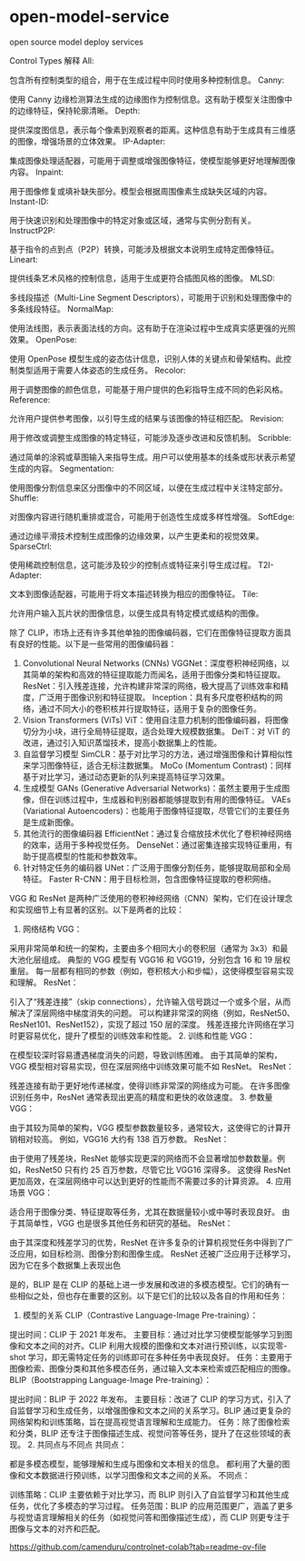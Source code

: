 # open-model-service
open source model deploy services

Control Types 解释
All:

包含所有控制类型的组合，用于在生成过程中同时使用多种控制信息。
Canny:

使用 Canny 边缘检测算法生成的边缘图作为控制信息。这有助于模型关注图像中的边缘特征，保持轮廓清晰。
Depth:

提供深度图信息，表示每个像素到观察者的距离。这种信息有助于生成具有三维感的图像，增强场景的立体效果。
IP-Adapter:

集成图像处理适配器，可能用于调整或增强图像特征，使模型能够更好地理解图像内容。
Inpaint:

用于图像修复或填补缺失部分。模型会根据周围像素生成缺失区域的内容。
Instant-ID:

用于快速识别和处理图像中的特定对象或区域，通常与实例分割有关。
InstructP2P:

基于指令的点到点（P2P）转换，可能涉及根据文本说明生成特定图像特征。
Lineart:

提供线条艺术风格的控制信息，适用于生成更符合插图风格的图像。
MLSD:

多线段描述（Multi-Line Segment Descriptors），可能用于识别和处理图像中的多条线段特征。
NormalMap:

使用法线图，表示表面法线的方向。这有助于在渲染过程中生成真实感更强的光照效果。
OpenPose:

使用 OpenPose 模型生成的姿态估计信息，识别人体的关键点和骨架结构。此控制类型适用于需要人体姿态的生成任务。
Recolor:

用于调整图像的颜色信息，可能基于用户提供的色彩指导生成不同的色彩风格。
Reference:

允许用户提供参考图像，以引导生成的结果与该图像的特征相匹配。
Revision:

用于修改或调整生成图像的特定特征，可能涉及逐步改进和反馈机制。
Scribble:

通过简单的涂鸦或草图输入来指导生成。用户可以使用基本的线条或形状表示希望生成的内容。
Segmentation:

使用图像分割信息来区分图像中的不同区域，以便在生成过程中关注特定部分。
Shuffle:

对图像内容进行随机重排或混合，可能用于创造性生成或多样性增强。
SoftEdge:

通过边缘平滑技术控制生成图像的边缘效果，以产生更柔和的视觉效果。
SparseCtrl:

使用稀疏控制信息，这可能涉及较少的控制点或特征来引导生成过程。
T2I-Adapter:

文本到图像适配器，可能用于将文本描述转换为相应的图像特征。
Tile:

允许用户输入瓦片状的图像信息，以便生成具有特定模式或结构的图像。



除了 CLIP，市场上还有许多其他单独的图像编码器，它们在图像特征提取方面具有良好的性能。以下是一些常用的图像编码器：

1. Convolutional Neural Networks (CNNs)
VGGNet：深度卷积神经网络，以其简单的架构和高效的特征提取能力而闻名，适用于图像分类和特征提取。
ResNet：引入残差连接，允许构建非常深的网络，极大提高了训练效率和精度，广泛用于图像识别和特征提取。
Inception：具有多尺度卷积结构的网络，通过不同大小的卷积核并行提取特征，适用于复杂的图像任务。
2. Vision Transformers (ViTs)
ViT：使用自注意力机制的图像编码器，将图像切分为小块，进行全局特征提取，适合处理大规模数据集。
DeiT：对 ViT 的改进，通过引入知识蒸馏技术，提高小数据集上的性能。
3. 自监督学习模型
SimCLR：基于对比学习的方法，通过增强图像和计算相似性来学习图像特征，适合无标注数据集。
MoCo (Momentum Contrast)：同样基于对比学习，通过动态更新的队列来提高特征学习效果。
4. 生成模型
GANs (Generative Adversarial Networks)：虽然主要用于生成图像，但在训练过程中，生成器和判别器都能够提取到有用的图像特征。
VAEs (Variational Autoencoders)：也能用于图像特征提取，尽管它们的主要任务是生成新图像。
5. 其他流行的图像编码器
EfficientNet：通过复合缩放技术优化了卷积神经网络的效率，适用于多种视觉任务。
DenseNet：通过密集连接实现特征重用，有助于提高模型的性能和参数效率。
6. 针对特定任务的编码器
UNet：广泛用于图像分割任务，能够提取局部和全局特征。
Faster R-CNN：用于目标检测，包含图像特征提取的卷积网络。


VGG 和 ResNet 是两种广泛使用的卷积神经网络（CNN）架构，它们在设计理念和实现细节上有显著的区别。以下是两者的比较：

1. 网络结构
VGG：

采用非常简单和统一的架构，主要由多个相同大小的卷积层（通常为 3x3）和最大池化层组成。
典型的 VGG 模型有 VGG16 和 VGG19，分别包含 16 和 19 层权重层。
每一层都有相同的参数（例如，卷积核大小和步幅），这使得模型容易实现和理解。
ResNet：

引入了“残差连接”（skip connections），允许输入信号跳过一个或多个层，从而解决了深层网络中梯度消失的问题。
可以构建非常深的网络（例如，ResNet50、ResNet101、ResNet152），实现了超过 150 层的深度。
残差连接允许网络在学习时更容易优化，提升了模型的训练效率和性能。
2. 训练和性能
VGG：

在模型较深时容易遭遇梯度消失的问题，导致训练困难。
由于其简单的架构，VGG 模型相对容易实现，但在深层网络中训练效果可能不如 ResNet。
ResNet：

残差连接有助于更好地传递梯度，使得训练非常深的网络成为可能。
在许多图像识别任务中，ResNet 通常表现出更高的精度和更快的收敛速度。
3. 参数量
VGG：

由于其较为简单的架构，VGG 模型参数数量较多，通常较大，这使得它的计算开销相对较高。
例如，VGG16 大约有 138 百万参数。
ResNet：

由于使用了残差块，ResNet 能够实现更深的网络而不会显著增加参数数量。例如，ResNet50 只有约 25 百万参数，尽管它比 VGG16 深得多。
这使得 ResNet 更加高效，在深层网络中可以达到更好的性能而不需要过多的计算资源。
4. 应用场景
VGG：

适合用于图像分类、特征提取等任务，尤其在数据量较小或中等时表现良好。
由于其简单性，VGG 也是很多其他任务和研究的基础。
ResNet：

由于其深度和残差学习的优势，ResNet 在许多复杂的计算机视觉任务中得到了广泛应用，如目标检测、图像分割和图像生成。
ResNet 还被广泛应用于迁移学习，因为它在多个数据集上表现出色

是的，BLIP 是在 CLIP 的基础上进一步发展和改进的多模态模型。它们的确有一些相似之处，但也存在重要的区别。以下是它们的比较以及各自的作用和任务：

1. 模型的关系
CLIP（Contrastive Language-Image Pre-training）：

提出时间：CLIP 于 2021 年发布。
主要目标：通过对比学习使模型能够学习到图像和文本之间的对齐。CLIP 利用大规模的图像和文本对进行预训练，以实现零-shot 学习，即无需特定任务的训练即可在多种任务中表现良好。
任务：主要用于图像检索、图像分类和其他多模态任务，通过输入文本来检索或匹配相应的图像。
BLIP（Bootstrapping Language-Image Pre-training）：

提出时间：BLIP 于 2022 年发布。
主要目标：改进了 CLIP 的学习方式，引入了自监督学习和生成任务，以增强图像和文本之间的关系学习。BLIP 通过更复杂的网络架构和训练策略，旨在提高视觉语言理解和生成能力。
任务：除了图像检索和分类，BLIP 还专注于图像描述生成、视觉问答等任务，提升了在这些领域的表现。
2. 共同点与不同点
共同点：

都是多模态模型，能够理解和生成与图像和文本相关的信息。
都利用了大量的图像和文本数据进行预训练，以学习图像和文本之间的关系。
不同点：

训练策略：CLIP 主要依赖于对比学习，而 BLIP 则引入了自监督学习和其他生成任务，优化了多模态的学习过程。
任务范围：BLIP 的应用范围更广，涵盖了更多与视觉语言理解相关的任务（如视觉问答和图像描述生成），而 CLIP 则更专注于图像与文本的对齐和匹配。


https://github.com/camenduru/controlnet-colab?tab=readme-ov-file

